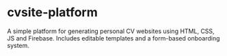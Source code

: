 # cvsite-platform
A simple platform for generating personal CV websites using HTML, CSS, JS and Firebase. Includes editable templates and a form-based onboarding system.
